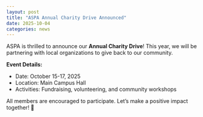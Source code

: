 ```yaml
---
layout: post
title: "ASPA Annual Charity Drive Announced"
date: 2025-10-04
categories: news
---
```


ASPA is thrilled to announce our **Annual Charity Drive**! This year, we will be partnering with local organizations to give back to our community.

**Event Details:**
- Date: October 15-17, 2025
- Location: Main Campus Hall
- Activities: Fundraising, volunteering, and community workshops

All members are encouraged to participate. Let’s make a positive impact together! 🌟
